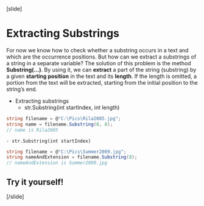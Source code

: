 [slide]
# Extracting Substrings
For now we know how to check whether a substring occurs in a text and which are the occurrence positions. But how can we extract a substrings of a string in a separate variable? 
The solution of this problem is the method **Substring(…)**. By using it, we can **extract** a part of the string (substring) by a given **starting position** in the text and its **length**. If the length is omitted, a portion from the text will be extracted, starting from the initial position to the string’s end.
- Extracting substrings
    - str.Substring(int startIndex, int length)


```csharp
string filename = @"C:\Pics\Rila2005.jpg";
string name = filename.Substring(8, 8);
// name is Rila2005

```
    - str.Substring(int startIndex)

```csharp
string filename = @"C:\Pics\Summer2009.jpg";
string nameAndExtension = filename.Substring(8);
// nameAndExtension is Summer2009.jpg

```
## Try it yourself!


[/slide]


